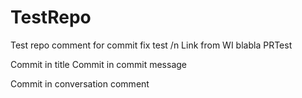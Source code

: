 
# TestRepo
Test repo
comment for commit
fix test
/n
Link from WI
blabla
PRTest

Commit in title
Commit in commit message

Commit in conversation comment
